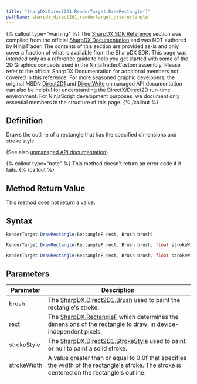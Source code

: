 ```yaml
---
title: "SharpDX.Direct2D1.RenderTarget.DrawRectangle()"
pathName: sharpdx_direct2d1_rendertarget_drawrectangle
---
```


{% callout type="warning" %}
The [SharpDX SDK Reference](sharpdx_sdk_reference) section was compiled from the official [SharpDX Documentation](http://sharpdx.org/) and was NOT authored by NinjaTrader. The contents of this section are provided as-is and only cover a fraction of what is available from the SharpDX SDK. This page was intended only as a reference guide to help you get started with some of the 2D Graphics concepts used in the NinjaTrader.Custom assembly. Please refer to the official SharpDX Documentation for additional members not covered in this reference. For more seasoned graphic developers, the original MSDN [Direct2D1](https://msdn.microsoft.com/en-us/library/windows/desktop/dd370990.aspx) and [DirectWrite](https://msdn.microsoft.com/en-us/library/windows/desktop/dd368038.aspx) unmanaged API documentation can also be helpful for understanding the DirectX/Direct2D run-time environment. For NinjaScript development purposes, we document only essential members in the structure of this page.
{% /callout %}

## Definition

Draws the outline of a rectangle that has the specified dimensions and stroke style.

(See also [unmanaged API documentation](http://msdn.microsoft.com/en-us/library/dd371902.aspx))

{% callout type="note" %}
This method doesn't return an error code if it fails.
{% /callout %}

## Method Return Value

This method does not return a value.

## Syntax

```csharp
RenderTarget.DrawRectangle(RectangleF rect, Brush brush)    
```

```csharp
RenderTarget.DrawRectangle(RectangleF rect, Brush brush, float strokeWidth)
```

```csharp
RenderTarget.DrawRectangle(RectangleF rect, Brush brush, float strokeWidth, StrokeStyle strokeStyle)
```

## Parameters

| Parameter      | Description                                                                                                                                                                |
|----------------|----------------------------------------------------------------------------------------------------------------------------------------------------------------------------|
| brush          | The [SharpDX.Direct2D1.Brush](sharpdx_direct2d1_brush) used to paint the rectangle's stroke.                                                                             |
| rect           | The [SharpDX.RectangleF](sharpdx_rectanglef) which determines the dimensions of the rectangle to draw, in device-independent pixels.                                    |
| strokeStyle    | The [SharpDX.Direct2D1.StrokeStyle](sharpdx_direct2d1_strokestyle) used to paint, or null to paint a solid stroke.                                                      |
| strokeWidth    | A value greater than or equal to 0.0f that specifies the width of the rectangle's stroke. The stroke is centered on the rectangle's outline.                           |
